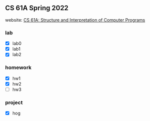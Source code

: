 CS 61A Spring 2022
--
website: [CS 61A: Structure and Interpretation of Computer Programs](https://cs61a.org/)
### lab
- [x] lab0
- [x] lab1
- [x] lab2
### homework
- [x] hw1
- [x] hw2
- [ ] hw3
### project
- [x] hog





